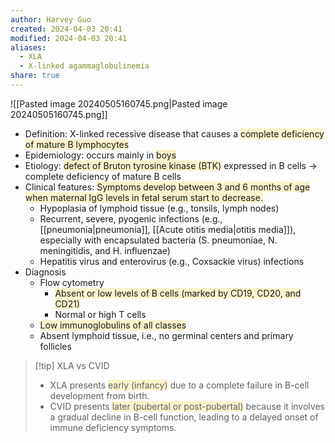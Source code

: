 ```yaml
---
author: Harvey Guo
created: 2024-04-03 20:41
modified: 2024-04-03 20:41
aliases:
  - XLA
  - X-linked agammaglobulinemia
share: true
---
```

![[Pasted image 20240505160745.png|Pasted image 20240505160745.png]]
- Definition: X-linked recessive disease that causes a <span style="background:rgba(240, 200, 0, 0.2)">complete deficiency of mature B lymphocytes</span>
- Epidemiology: occurs mainly in <span style="background:rgba(240, 200, 0, 0.2)">boys</span>
- Etiology: <span style="background:rgba(240, 200, 0, 0.2)">defect of Bruton tyrosine kinase (BTK)</span> expressed in B cells → complete deficiency of mature B cells
- Clinical features: <span style="background:rgba(240, 200, 0, 0.2)">Symptoms develop between 3 and 6 months of age when maternal IgG levels in fetal serum start to decrease.</span>
	- Hypoplasia of lymphoid tissue (e.g., tonsils, lymph nodes)
	- Recurrent, severe, pyogenic infections (e.g., [[pneumonia|pneumonia]], [[Acute otitis media|otitis media]]), especially with encapsulated bacteria (S. pneumoniae, N. meningitidis, and H. influenzae)
	- Hepatitis virus and enterovirus (e.g., Coxsackie virus) infections
- Diagnosis
	- Flow cytometry
		- <span style="background:rgba(240, 200, 0, 0.2)">Absent or low levels of B cells (marked by CD19, CD20, and CD21) </span>
		- Normal or high T cells
	- <span style="background:rgba(240, 200, 0, 0.2)">Low immunoglobulins of all classes</span>
	- Absent lymphoid tissue, i.e., no germinal centers and primary follicles

>[!tip] XLA vs CVID
>- XLA presents <span style="background:rgba(240, 200, 0, 0.2)">early (infancy)</span> due to a complete failure in B-cell development from birth.
>- CVID presents <span style="background:rgba(240, 200, 0, 0.2)">later (pubertal or post-pubertal)</span> because it involves a gradual decline in B-cell function, leading to a delayed onset of immune deficiency symptoms.
